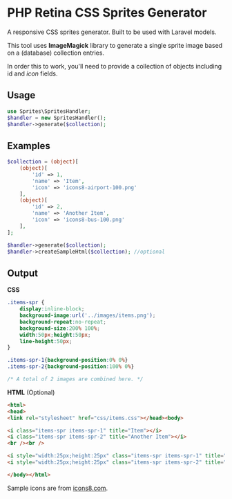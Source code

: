 # PHP Retina CSS Sprites Generator

A responsive CSS sprites generator. Built to be used with Laravel models.

This tool uses **ImageMagick** library to generate a single sprite image based on a (database) collection entries.

In order this to work, you'll need to provide a collection of objects including id and *icon* fields.

## Usage

```php
use Sprites\SpritesHandler;
$handler = new SpritesHandler();
$handler->generate($collection);
```

## Examples

```php
$collection = (object)[
    (object)[
        'id' => 1,
        'name' => 'Item',
        'icon' => 'icons8-airport-100.png'
    ],
    (object)[
        'id' => 2,
        'name' => 'Another Item',
        'icon' => 'icons8-bus-100.png'
    ],
];

$handler->generate($collection);
$handler->createSampleHtml($collection); //optional
```

## Output

**CSS**

```css
.items-spr {
	display:inline-block;
	background-image:url('../images/items.png');
	background-repeat:no-repeat;
	background-size:200% 100%;
	width:50px;height:50px;
	line-height:50px;
}

.items-spr-1{background-position:0% 0%}
.items-spr-2{background-position:100% 0%}

/* A total of 2 images are combined here. */
```

**HTML** (Optional)

```html
<html>
<head>
<link rel="stylesheet" href="css/items.css"></head><body>

<i class="items-spr items-spr-1" title="Item"></i>
<i class="items-spr items-spr-2" title="Another Item"></i>
<br /><br />

<i style="width:25px;height:25px" class="items-spr items-spr-1" title="Item"></i>
<i style="width:25px;height:25px" class="items-spr items-spr-2" title="Another Item"></i>

</body></html>
```

Sample icons are from [icons8.com](https://icons8.com).
